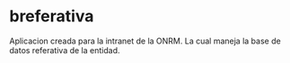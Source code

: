 # breferativa
Aplicacion creada para la intranet de la ONRM. La cual maneja la base de datos referativa de la entidad.

